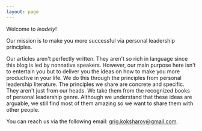 ```yaml
---
layout: page
---
```


Welcome to _leadely_!

Our mission is to make you more successful via personal leadership principles.

Our articles aren't perfectly written. They aren't so rich in language since this blog is led by nonnative speakers. However, our main purpose here isn't to entertain you but to deliver you the ideas on how to make you more productive in your life. We do this through the principles from personal leadership literature. The principles we share are concrete and specific. They aren't just from our heads. We take them from the recognized books of personal leadership genre. Although we understand that these ideas are arguable, we still find most of them amazing so we want to share them with other people.

You can reach us via the following email: grig.koksharov@gmail.com.
